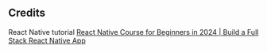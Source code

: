 ## Credits

React Native tutorial [React Native Course for Beginners in 2024 | Build a Full Stack React Native App](https://www.youtube.com/watch?v=ZBCUegTZF7M) 
